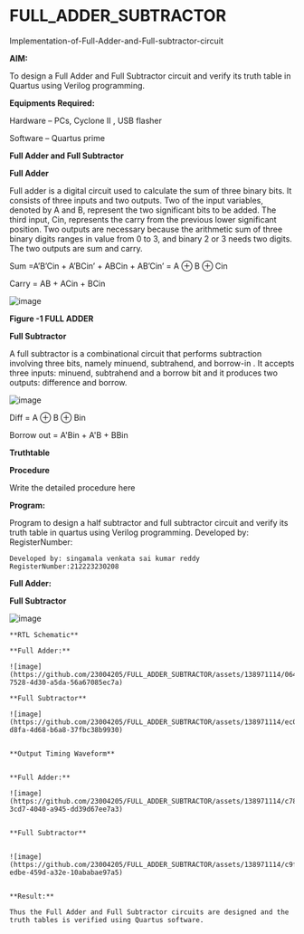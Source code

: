 # FULL_ADDER_SUBTRACTOR

Implementation-of-Full-Adder-and-Full-subtractor-circuit

**AIM:**

To design a Full Adder and Full Subtractor circuit and verify its truth table in Quartus using Verilog programming.

**Equipments Required:**

Hardware – PCs, Cyclone II , USB flasher

Software – Quartus prime

**Full Adder and Full Subtractor**

**Full Adder**

Full adder is a digital circuit used to calculate the sum of three binary bits. It consists of three inputs and two outputs. Two of the input variables, denoted by A and B, represent the two significant bits to be added. The third input, Cin, represents the carry from the previous lower significant position. Two outputs are necessary because the arithmetic sum of three binary digits ranges in value from 0 to 3, and binary 2 or 3 needs two digits. The two outputs are sum and carry.

Sum =A’B’Cin + A’BCin’ + ABCin + AB’Cin’ = A ⊕ B ⊕ Cin 

Carry = AB + ACin + BCin

![image](https://github.com/naavaneetha/FULL_ADDER_SUBTRACTOR/assets/154305477/0f30ba51-5ffb-4198-845f-18e054f675e7)

**Figure -1 FULL ADDER**

**Full Subtractor**

A full subtractor is a combinational circuit that performs subtraction involving three bits, namely minuend, subtrahend, and borrow-in . It accepts three inputs: minuend, subtrahend and a borrow bit and it produces two outputs: difference and borrow.

![image](https://github.com/naavaneetha/FULL_ADDER_SUBTRACTOR/assets/154305477/02b24f51-ab51-4304-9ad6-7b81ffc1ead5)

Diff = A ⊕ B ⊕ Bin 

Borrow out = A'Bin + A'B + BBin

**Truthtable**

**Procedure**

Write the detailed procedure here

**Program:**

Program to design a half subtractor and full subtractor circuit and verify its truth table in quartus using Verilog programming. Developed by: RegisterNumber:
```
Developed by: singamala venkata sai kumar reddy
RegisterNumber:212223230208
```

**Full Adder:**



**Full Subtractor**


![image](https://github.com/23004205/FULL_ADDER_SUBTRACTOR/assets/138971114/fddd5b27-d8f5-4ee6-be4e-5ecab782a082)

```
**RTL Schematic**

**Full Adder:**

![image](https://github.com/23004205/FULL_ADDER_SUBTRACTOR/assets/138971114/0648c588-7528-4d30-a5da-56a67085ec7a)

**Full Subtractor**

![image](https://github.com/23004205/FULL_ADDER_SUBTRACTOR/assets/138971114/ec01c5d8-d8fa-4d68-b6a8-37fbc38b9930)


**Output Timing Waveform**


**Full Adder:**

![image](https://github.com/23004205/FULL_ADDER_SUBTRACTOR/assets/138971114/c788a1ba-3cd7-4040-a945-dd39d67ee7a3)


**Full Subtractor**


![image](https://github.com/23004205/FULL_ADDER_SUBTRACTOR/assets/138971114/c9fb0fae-edbe-459d-a32e-10ababae97a5)


**Result:**

Thus the Full Adder and Full Subtractor circuits are designed and the truth tables is verified using Quartus software.



